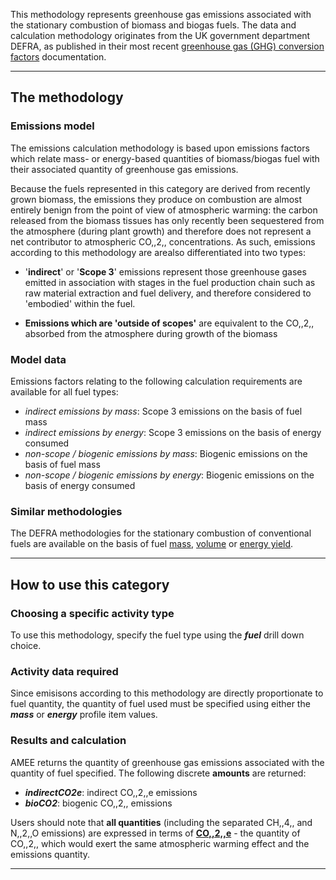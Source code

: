 This methodology represents greenhouse gas emissions associated with the
stationary combustion of biomass and biogas fuels. The data and
calculation methodology originates from the UK government department
DEFRA, as published in their most recent [greenhouse gas (GHG)
conversion
factors](http://www.defra.gov.uk/environment/economy/business-efficiency/reporting)
documentation.

-----

## The methodology

### Emissions model

The emissions calculation methodology is based upon emissions factors
which relate mass- or energy-based quantities of biomass/biogas fuel
with their associated quantity of greenhouse gas emissions.

Because the fuels represented in this category are derived from recently
grown biomass, the emissions they produce on combustion are almost
entirely benign from the point of view of atmospheric warming: the
carbon released from the biomass tissues has only recently been
sequestered from the atmosphere (during plant growth) and therefore does
not represent a net contributor to atmospheric CO,,2,, concentrations.
As such, emissions according to this methodology are arealso
differentiated into two types:

  - '**indirect**' or '**Scope 3**' emissions represent those greenhouse
    gases emitted in association with stages in the fuel production
    chain such as raw material extraction and fuel delivery, and
    therefore considered to 'embodied' within the fuel.

<!-- end list -->

  - **Emissions which are 'outside of scopes'** are equivalent to the
    CO,,2,, absorbed from the atmosphere during growth of the biomass

### Model data

Emissions factors relating to the following calculation requirements are
available for all fuel types:

  - *indirect emissions by mass*: Scope 3 emissions on the basis of fuel
    mass
  - *indirect emissions by energy*: Scope 3 emissions on the basis of
    energy consumed
  - *non-scope / biogenic emissions by mass*: Biogenic emissions on the
    basis of fuel mass
  - *non-scope / biogenic emissions by energy*: Biogenic emissions on
    the basis of energy consumed

### Similar methodologies

The DEFRA methodologies for the stationary combustion of conventional
fuels are available on the basis of fuel
[mass](Mass_based_fuel_combustion_by_DEFRA),
[volume](Volume_based_fuel_combustion_by_DEFRA) or [energy
yield](Energy_based_fuel_combustion_by_DEFRA).

-----

## How to use this category

### Choosing a specific activity type

To use this methodology, specify the fuel type using the ***fuel***
drill down choice.

### Activity data required

Since emisisons according to this methodology are directly proportionate
to fuel quantity, the quantity of fuel used must be specified using
either the ***mass*** or ***energy*** profile item values.

### Results and calculation

AMEE returns the quantity of greenhouse gas emissions associated with
the quantity of fuel specified. The following discrete **amounts** are
returned:

  - ***indirectCO2e***: indirect CO,,2,,e emissions
  - ***bioCO2***: biogenic CO,,2,, emissions

Users should note that **all quantities** (including the separated
CH,,4,, and N,,2,,O emissions) are expressed in terms of
**[CO,,2,,e](Greenhouse_gases_Global_warming_potentials)** - the
quantity of CO,,2,, which would exert the same atmospheric warming
effect and the emissions quantity.

-----
